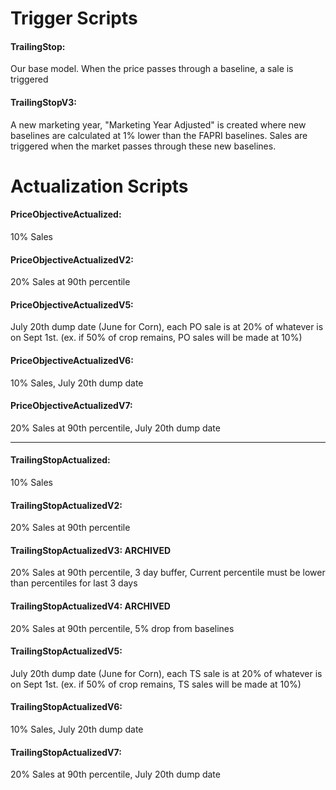 

# Trigger Scripts

#### TrailingStop: 
Our base model. When the price passes through a baseline, a sale is triggered

#### TrailingStopV3: 
A new marketing year, "Marketing Year Adjusted" is created where new baselines are calculated at 1% lower than the FAPRI baselines. Sales are triggered when the market passes through these new baselines.

# Actualization Scripts

#### PriceObjectiveActualized: 
10% Sales

#### PriceObjectiveActualizedV2: 
20% Sales at 90th percentile

#### PriceObjectiveActualizedV5: 
July 20th dump date (June for Corn), each PO sale is at 20% of whatever is on Sept 1st. (ex. if 50% of crop remains, PO sales will be made at 10%) 

#### PriceObjectiveActualizedV6: 
10% Sales, July 20th dump date    

#### PriceObjectiveActualizedV7: 
20% Sales at 90th percentile, July 20th dump date

------------------------------------------------------------

#### TrailingStopActualized: 
10% Sales

#### TrailingStopActualizedV2: 
20% Sales at 90th percentile

#### TrailingStopActualizedV3: ARCHIVED
20% Sales at 90th percentile, 3 day buffer, Current percentile must be lower than percentiles for last 3 days

#### TrailingStopActualizedV4: ARCHIVED
20% Sales at 90th percentile, 5% drop from baselines

#### TrailingStopActualizedV5: 
July 20th dump date (June for Corn), each TS sale is at 20% of whatever is on Sept 1st. (ex. if 50% of crop remains, TS sales will be made at 10%) 

#### TrailingStopActualizedV6: 
10% Sales, July 20th dump date    

#### TrailingStopActualizedV7: 
20% Sales at 90th percentile, July 20th dump date